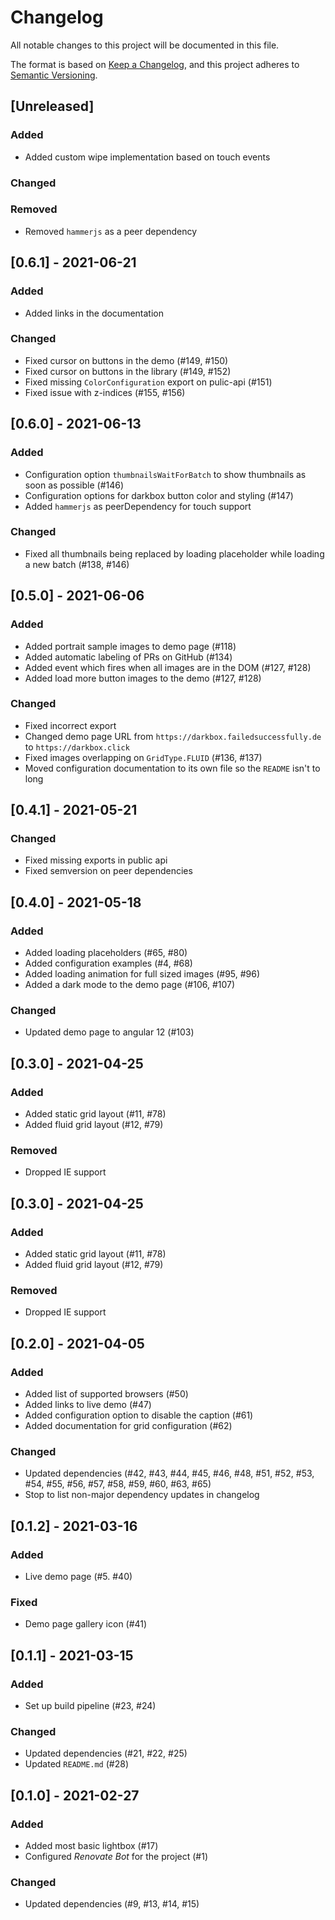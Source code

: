# Changelog
All notable changes to this project will be documented in this file.

The format is based on [Keep a Changelog](https://keepachangelog.com/en/1.0.0/),
and this project adheres to [Semantic Versioning](https://semver.org/spec/v2.0.0.html).

## [Unreleased]

### Added

* Added custom wipe implementation based on touch events

### Changed

### Removed

* Removed `hammerjs` as a peer dependency

## [0.6.1] - 2021-06-21

### Added

* Added links in the documentation

### Changed

* Fixed cursor on buttons in the demo (#149, #150)
* Fixed cursor on buttons in the library (#149, #152)
* Fixed missing `ColorConfiguration` export on pulic-api (#151)
* Fixed issue with z-indices (#155, #156)


## [0.6.0] - 2021-06-13

### Added

* Configuration option `thumbnailsWaitForBatch` to show thumbnails as soon as possible (#146)
* Configuration options for darkbox button color and styling (#147)
* Added `hammerjs` as peerDependency for touch support

### Changed

* Fixed all thumbnails being replaced by loading placeholder while loading a new batch (#138, #146)


## [0.5.0] - 2021-06-06

### Added

* Added portrait sample images to demo page (#118)
* Added automatic labeling of PRs on GitHub (#134) 
* Added event which fires when all images are in the DOM (#127, #128)
* Added load more button images to the demo (#127, #128)

### Changed

* Fixed incorrect export
* Changed demo page URL from `https://darkbox.failedsuccessfully.de` to `https://darkbox.click`
* Fixed images overlapping on `GridType.FLUID` (#136, #137)
* Moved configuration documentation to its own file so the `README` isn't to long


## [0.4.1] - 2021-05-21

### Changed

* Fixed missing exports in public api
* Fixed semversion on peer dependencies


## [0.4.0] - 2021-05-18

### Added

* Added loading placeholders (#65, #80)
* Added configuration examples (#4, #68)
* Added loading animation for full sized images (#95, #96)
* Added a dark mode to the demo page (#106, #107)

### Changed

* Updated demo page to angular 12 (#103)


## [0.3.0] - 2021-04-25

### Added

* Added static grid layout (#11, #78)
* Added fluid grid layout (#12, #79)

### Removed

* Dropped IE support


## [0.3.0] - 2021-04-25

### Added

* Added static grid layout (#11, #78)
* Added fluid grid layout (#12, #79)

### Removed

* Dropped IE support


## [0.2.0] - 2021-04-05

### Added

* Added list of supported browsers (#50)
* Added links to live demo (#47)
* Added configuration option to disable the caption (#61)
* Added documentation for grid configuration (#62)

### Changed

* Updated dependencies (#42, #43, #44, #45, #46, #48, #51, #52, #53, #54, #55, #56, #57, #58, #59, #60, #63, #65)
* Stop to list non-major dependency updates in changelog


## [0.1.2] - 2021-03-16

### Added

* Live demo page (#5. #40)

### Fixed

* Demo page gallery icon (#41)


## [0.1.1] - 2021-03-15

### Added

* Set up build pipeline (#23, #24)

### Changed

* Updated dependencies (#21, #22, #25)
* Updated `README.md` (#28)


## [0.1.0] - 2021-02-27

### Added

* Added most basic lightbox (#17)
* Configured *Renovate Bot* for the project (#1)

### Changed

* Updated dependencies (#9, #13, #14, #15)
